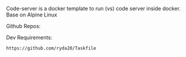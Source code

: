Code-server is a docker template to run (vs) code server inside docker.
Base on Alpine Linux

Github Repos:


Dev Requirements:

	https://github.com/ryda20/Taskfile
